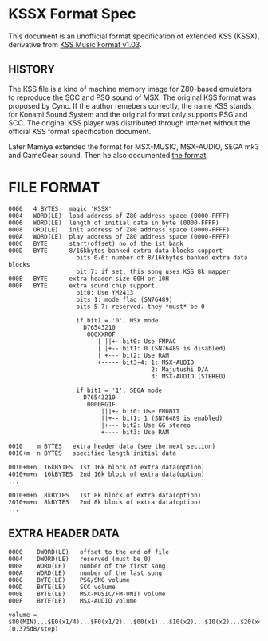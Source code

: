 # KSSX Format Spec
This document is an unofficial format specification of extended KSS (KSSX), derivative from [KSS Music Format v1.03](http://www.purose.net/befis/download/nezplug/kssspec.txt).

## HISTORY
The KSS file is a kind of machine memory image for Z80-based emulators to reproduce the SCC and PSG sound of MSX. The original KSS format was proposed by Cync. If the author remebers correctly, the name KSS stands for Konami Sound System and the original format only supports PSG and SCC. The original KSS player was distributed through internet without the official KSS format specification document.

Later Mamiya extended the format for MSX-MUSIC, MSX-AUDIO, SEGA mk3 and GameGear sound. Then he also documented [the format](http://www.purose.net/befis/download/nezplug/kssspec.txt).

# FILE FORMAT

```
0000   4 BYTES   magic 'KSSX'
0004   WORD(LE)  load address of Z80 address space (0000-FFFF)
0006   WORD(LE)  length of initial data in byte (0000-FFFF)
0008   ORD(LE)   init address of Z80 address space (0000-FFFF)
000A   WORD(LE)  play address of Z80 address space (0000-FFFF)
000C   BYTE      start(offset) no of the 1st bank
000D   BYTE      8/16kbytes banked extra data blocks support
                   bits 0-6: number of 8/16kbytes banked extra data blocks
                   bit 7: if set, this song uses KSS 8k mapper
000E   BYTE      extra header size 00H or 10H
000F   BYTE      extra sound chip support.
                   bit0: Use YM2413
                   bits 1: mode flag (SN76489)
                   bits 5-7: reserved. they *must* be 0
                  
                   if bit1 = '0', MSX mode
                     D76543210
                      000XXR0F
                         | ||+- bit0: Use FMPAC
                         | |+-- bit1: 0 (SN76489 is disabled)
                         | +--- bit2: Use RAM
                         +----- bit3-4: 1: MSX-AUDIO
                                        2: Majutushi D/A
                                        3: MSX-AUDIO (STEREO)

                   if bit1 = '1', SEGA mode
                     D76543210
                      0000RG1F
                          |||+- bit0: Use FMUNIT
                          ||+-- bit1: 1 (SN76489 is enabled)
                          |+--- bit2: Use GG stereo
                          +---- bit3: Use RAM
                  
0010    m BYTES   extra header data (see the next section)
0010+m  n BYTES   specified length initial data

0010+m+n  16kBYTES  1st 16k block of extra data(option)
4010+m+n  16kBYTES  2nd 16k block of extra data(option)
...

0010+m+n  8kBYTES   1st 8k block of extra data(option)
2010+m+n  8kBYTES   2nd 8k block of extra data(option)
...

```

## EXTRA HEADER DATA

```
0000    DWORD(LE)   offset to the end of file
0004    DWORD(LE)   reserved (must be 0)
0008    WORD(LE)    number of the first song
000A    WORD(LE)    number of the last song
000C    BYTE(LE)    PSG/SNG volume
000D    BYTE(LE)    SCC volume
000E    BYTE(LE)    MSX-MUSIC/FM-UNIT volume
000F    BYTE(LE)    MSX-AUDIO volume

volume = $80(MIN)...$E0(x1/4)...$F0(x1/2)...$00(x1)...$10(x2)...$10(x2)...$20(x4)..$7F(MAX)
(0.375dB/step)
```